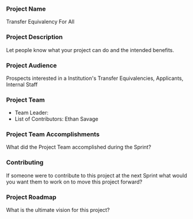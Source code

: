 
### Project Name
Transfer Equivalency For All

### Project Description
Let people know what your project can do and the intended benefits. 

### Project Audience
Prospects interested in a Institution's Transfer Equivalencies, Applicants, Internal Staff 

### Project Team

* Team Leader:
* List of Contributors:
Ethan Savage

### Project Team Accomplishments
What did the Project Team accomplished during the Sprint?

### Contributing
If someone were to contribute to this project at the next Sprint what would you want them to work on to move this project forward?

### Project Roadmap
What is the ultimate vision for this project?
